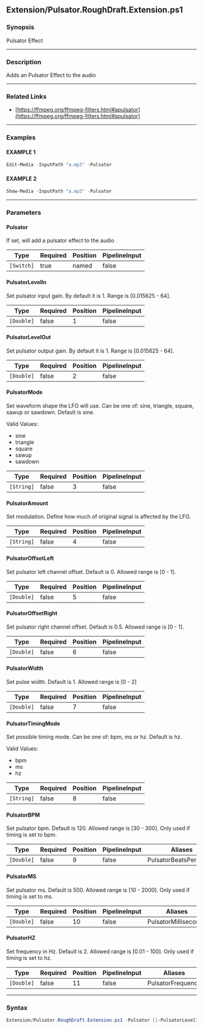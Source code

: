 Extension/Pulsator.RoughDraft.Extension.ps1
-------------------------------------------




### Synopsis
Pulsator Effect



---


### Description

Adds an Pulsator Effect to the audio



---


### Related Links
* [https://ffmpeg.org/ffmpeg-filters.html#apulsator](https://ffmpeg.org/ffmpeg-filters.html#apulsator)





---


### Examples
#### EXAMPLE 1
```PowerShell
Edit-Media -InputPath "a.mp3" -Pulsator
```

#### EXAMPLE 2
```PowerShell
Show-Media -InputPath "a.mp3" -Pulsator
```



---


### Parameters
#### **Pulsator**

If set, will add a pulsator effect to the audio






|Type      |Required|Position|PipelineInput|
|----------|--------|--------|-------------|
|`[Switch]`|true    |named   |false        |



#### **PulsatorLevelIn**

Set pulsator input gain. By default it is 1. Range is [0.015625 - 64].






|Type      |Required|Position|PipelineInput|
|----------|--------|--------|-------------|
|`[Double]`|false   |1       |false        |



#### **PulsatorLevelOut**

Set pulsator output gain. By default it is 1. Range is [0.015625 - 64].






|Type      |Required|Position|PipelineInput|
|----------|--------|--------|-------------|
|`[Double]`|false   |2       |false        |



#### **PulsatorMode**

Set waveform shape the LFO will use. Can be one of: sine, triangle, square, sawup or sawdown. Default is sine.



Valid Values:

* sine
* triangle
* square
* sawup
* sawdown






|Type      |Required|Position|PipelineInput|
|----------|--------|--------|-------------|
|`[String]`|false   |3       |false        |



#### **PulsatorAmount**

Set modulation. Define how much of original signal is affected by the LFO.






|Type      |Required|Position|PipelineInput|
|----------|--------|--------|-------------|
|`[String]`|false   |4       |false        |



#### **PulsatorOffsetLeft**

Set pulsator left channel offset. Default is 0. Allowed range is [0 - 1].






|Type      |Required|Position|PipelineInput|
|----------|--------|--------|-------------|
|`[Double]`|false   |5       |false        |



#### **PulsatorOffsetRight**

Set pulsator right channel offset. Default is 0.5. Allowed range is [0 - 1].






|Type      |Required|Position|PipelineInput|
|----------|--------|--------|-------------|
|`[Double]`|false   |6       |false        |



#### **PulsatorWidth**

Set pulse width. Default is 1. Allowed range is [0 - 2]






|Type      |Required|Position|PipelineInput|
|----------|--------|--------|-------------|
|`[Double]`|false   |7       |false        |



#### **PulsatorTimingMode**

Set possible timing mode. Can be one of: bpm, ms or hz. Default is hz.



Valid Values:

* bpm
* ms
* hz






|Type      |Required|Position|PipelineInput|
|----------|--------|--------|-------------|
|`[String]`|false   |8       |false        |



#### **PulsatorBPM**

Set pulsator bpm. Default is 120. Allowed range is [30 - 300]. Only used if timing is set to bpm.






|Type      |Required|Position|PipelineInput|Aliases               |
|----------|--------|--------|-------------|----------------------|
|`[Double]`|false   |9       |false        |PulsatorBeatsPerMinute|



#### **PulsatorMS**

Set pulsator ms. Default is 500. Allowed range is [10 - 2000]. Only used if timing is set to ms.






|Type      |Required|Position|PipelineInput|Aliases             |
|----------|--------|--------|-------------|--------------------|
|`[Double]`|false   |10      |false        |PulsatorMilliseconds|



#### **PulsatorHZ**

Set frequency in Hz. Default is 2. Allowed range is [0.01 - 100]. Only used if timing is set to hz.






|Type      |Required|Position|PipelineInput|Aliases          |
|----------|--------|--------|-------------|-----------------|
|`[Double]`|false   |11      |false        |PulsatorFrequency|





---


### Syntax
```PowerShell
Extension/Pulsator.RoughDraft.Extension.ps1 -Pulsator [[-PulsatorLevelIn] <Double>] [[-PulsatorLevelOut] <Double>] [[-PulsatorMode] <String>] [[-PulsatorAmount] <String>] [[-PulsatorOffsetLeft] <Double>] [[-PulsatorOffsetRight] <Double>] [[-PulsatorWidth] <Double>] [[-PulsatorTimingMode] <String>] [[-PulsatorBPM] <Double>] [[-PulsatorMS] <Double>] [[-PulsatorHZ] <Double>] [<CommonParameters>]
```
